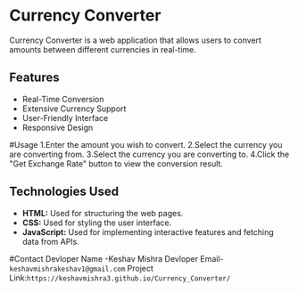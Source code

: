 # Currency Converter

Currency Converter is a web application that allows users to convert amounts between different currencies in real-time.

## Features

- Real-Time Conversion
- Extensive Currency Support
- User-Friendly Interface
- Responsive Design

#Usage
1.Enter the amount you wish to convert.
2.Select the currency you are converting from.
3.Select the currency you are converting to.
4.Click the "Get Exchange Rate" button to view the conversion result.
## Technologies Used

- **HTML:** Used for structuring the web pages.
- **CSS:** Used for styling the user interface.
- **JavaScript:** Used for implementing interactive features and fetching data from APIs.
  
#Contact
Devloper Name -Keshav Mishra
Devloper Email-`keshavmishrakeshav1@gmail.com`
Project Link:`https://keshavmishra3.github.io/Currency_Converter/`
